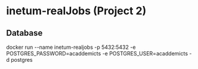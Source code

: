 # inetum-realJobs (Project 2)

## Database

docker run --name inetum-realjobs -p 5432:5432 -e POSTGRES_PASSWORD=acaddemicts -e POSTGRES_USER=acaddemicts -d postgres

